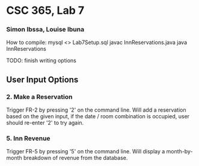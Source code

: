 # CSC 365, Lab 7
### Simon Ibssa, Louise Ibuna

How to compile:
mysql <> Lab7Setup.sql
javac InnReservations.java 
java InnReservations

TODO: finish writing options

## User Input Options

### 2. Make a Reservation
Trigger FR-2 by pressing '2' on the command line. Will add a reservation based on the given input,
if the date / room combination is occupied, user should re-enter '2' to try again.


### 5. Inn Revenue
Trigger FR-5 by pressing '5' on the command line. Will display a month-by-month breakdown
of revenue from the database.



